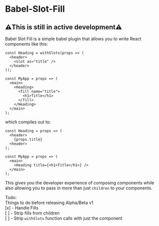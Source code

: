 # Babel-Slot-Fill 

## ⚠️**This is still in active development**⚠️

Babel Slot Fill is a simple babel plugin that allows you to write React components like this:

```JSX
const Heading = withSlots(props => (
  <header>
    <slot as="title" />
  </header>
));

const MyApp = props => (
  <main>
    <Heading>
      <fill name="title">
        <h1>Title</h1>
      </fill>
    </Heading>
  </main>
);
```

which compiles out to:

```JSX
const Heading = props => (
  <header>
    {props.title}
  <header>
);

const MyApp = props => (
  <main>
    <Heading title={<h1>Title</h1>} />
  </main>
);
```

This gives you the developer experience of composing components while also allowing you to pass in more than just `children` to
your components.

Todo:  
Things to do before releasing Alpha/Beta v1  
[x] - Handle Fills  
[ ] - Strip fills from children  
[ ] - Strip `withSlots` function calls with just the component

